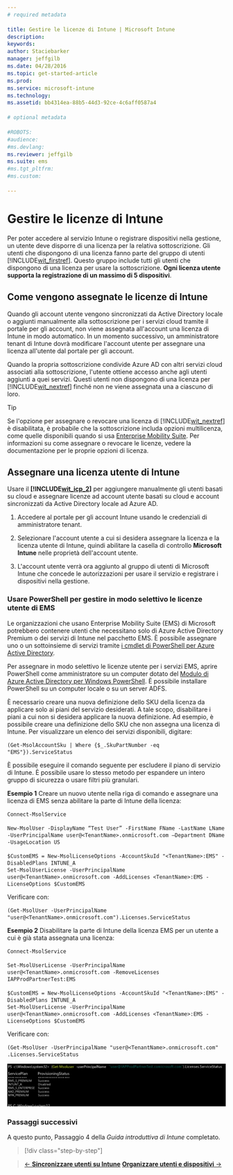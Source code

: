 ```yaml
---
# required metadata

title: Gestire le licenze di Intune | Microsoft Intune
description:
keywords:
author: Staciebarker
manager: jeffgilb
ms.date: 04/28/2016
ms.topic: get-started-article
ms.prod:
ms.service: microsoft-intune
ms.technology:
ms.assetid: bb4314ea-88b5-44d3-92ce-4c6aff0587a4

# optional metadata

#ROBOTS:
#audience:
#ms.devlang:
ms.reviewer: jeffgilb
ms.suite: ems
#ms.tgt_pltfrm:
#ms.custom:

---
```


# Gestire le licenze di Intune
Per poter accedere al servizio Intune o registrare dispositivi nella gestione, un utente deve disporre di una licenza per la relativa sottoscrizione. Gli utenti che dispongono di una licenza fanno parte del gruppo di utenti [!INCLUDE[wit_firstref](../includes/wit_firstref_md.md)]. Questo gruppo include tutti gli utenti che dispongono di una licenza per usare la sottoscrizione. **Ogni licenza utente supporta la registrazione di un massimo di 5 dispositivi**.

## Come vengono assegnate le licenze di Intune
Quando gli account utente vengono sincronizzati da Active Directory locale o aggiunti manualmente alla sottoscrizione per i servizi cloud tramite il portale per gli account, non viene assegnata all'account una licenza di Intune in modo automatico. In un momento successivo, un amministratore tenant di Intune dovrà modificare l'account utente per assegnare una licenza all'utente dal portale per gli account.

Quando la propria sottoscrizione condivide Azure AD con altri servizi cloud associati alla sottoscrizione, l'utente ottiene accesso anche agli utenti aggiunti a quei servizi. Questi utenti non dispongono di una licenza per [!INCLUDE[wit_nextref](../includes/wit_nextref_md.md)] finché non ne viene assegnata una a ciascuno di loro.

> [!TIP]
> Se l'opzione per assegnare o revocare una licenza di [!INCLUDE[wit_nextref](../includes/wit_nextref_md.md)] è disabilitata, è probabile che la sottoscrizione includa opzioni multilicenza, come quelle disponibili quando si usa [Enterprise Mobility Suite](https://www.microsoft.com/en-us/server-cloud/enterprise-mobility/overview.aspx). Per informazioni su come assegnare o revocare le licenze, vedere la documentazione per le proprie opzioni di licenza.

## Assegnare una licenza utente di Intune

Usare il **[!INCLUDE[wit_icp_2](../includes/wit_icp_2_md.md)]** per aggiungere manualmente gli utenti basati su cloud e assegnare licenze ad account utente basati su cloud e account sincronizzati da Active Directory locale ad Azure AD.

1.  Accedere al portale per gli account Intune usando le credenziali di amministratore tenant.

2.  Selezionare l'account utente a cui si desidera assegnare la licenza e la licenza utente di Intune, quindi abilitare la casella di controllo **Microsoft Intune** nelle proprietà dell'account utente.

3.  L'account utente verrà ora aggiunto al gruppo di utenti di Microsoft Intune che concede le autorizzazioni per usare il servizio e registrare i dispositivi nella gestione.

### Usare PowerShell per gestire in modo selettivo le licenze utente di EMS
Le organizzazioni che usano Enterprise Mobility Suite (EMS) di Microsoft potrebbero contenere utenti che necessitano solo di Azure Active Directory Premium o dei servizi di Intune nel pacchetto EMS. È possibile assegnare uno o un sottoinsieme di servizi tramite [i cmdlet di PowerShell per Azure Active Directory](https://msdn.microsoft.com/library/jj151815.aspx). 

Per assegnare in modo selettivo le licenze utente per i servizi EMS, aprire PowerShell come amministratore su un computer dotato del [Modulo di Azure Active Directory per Windows PowerShell](https://msdn.microsoft.com/library/jj151815.aspx#bkmk_installmodule). È possibile installare PowerShell su un computer locale o su un server ADFS.

È necessario creare una nuova definizione dello SKU della licenza da applicare solo ai piani del servizio desiderati. A tale scopo, disabilitare i piani a cui non si desidera applicare la nuova definizione. Ad esempio, è possibile creare una definizione dello SKU che non assegna una licenza di Intune. Per visualizzare un elenco dei servizi disponibili, digitare:
 
    (Get-MsolAccountSku | Where {$_.SkuPartNumber -eq "EMS"}).ServiceStatus 

È possibile eseguire il comando seguente per escludere il piano di servizio di Intune. È possibile usare lo stesso metodo per espandere un intero gruppo di sicurezza o usare filtri più granulari. 

**Esempio 1**
Creare un nuovo utente nella riga di comando e assegnare una licenza di EMS senza abilitare la parte di Intune della licenza:

    Connect-MsolService 
        
    New-MsolUser -DisplayName “Test User” -FirstName FName -LastName LName -UserPrincipalName user@<TenantName>.onmicrosoft.com –Department DName -UsageLocation US
    
    $CustomEMS = New-MsolLicenseOptions -AccountSkuId "<TenantName>:EMS" -DisabledPlans INTUNE_A
    Set-MsolUserLicense -UserPrincipalName user@<TenantName>.onmicrosoft.com -AddLicenses <TenantName>:EMS -LicenseOptions $CustomEMS 
    

Verificare con:

    (Get-MsolUser -UserPrincipalName "user@<TenantName>.onmicrosoft.com").Licenses.ServiceStatus

**Esempio 2**
Disabilitare la parte di Intune della licenza EMS per un utente a cui è già stata assegnata una licenza:

    Connect-MsolService 
    
    Set-MsolUserLicense -UserPrincipalName user@<TenantName>.onmicrosoft.com -RemoveLicenses IAPProdPartnerTest:EMS
    
    $CustomEMS = New-MsolLicenseOptions -AccountSkuId "<TenantName>:EMS" -DisabledPlans INTUNE_A
    Set-MsolUserLicense -UserPrincipalName user@<TenantName>.onmicrosoft.com -AddLicenses <TenantName>:EMS -LicenseOptions $CustomEMS
 
Verificare con:
 
    (Get-MsolUser -UserPrincipalName "user@<TenantName>.onmicrosoft.com" .Licenses.ServiceStatus

![PoSH-AddLic-Verify](./media/posh-addlic-verify.png)

### Passaggi successivi
A questo punto, Passaggio 4 della *Guida introduttiva di Intune* completato.
>[!div class="step-by-step"]

>[&larr; **Sincronizzare utenti su Intune**](.\start-with-a-paid-subscription-to-microsoft-intune-step-2.md)     [**Organizzare utenti e dispositivi** &rarr;](.\start-with-a-paid-subscription-to-microsoft-intune-step-5.md)  


<!--HONumber=May16_HO1-->


